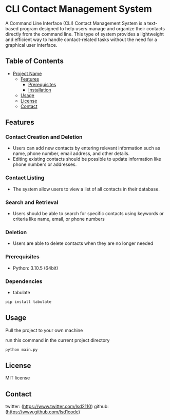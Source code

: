 # CLI Contact Management System

A Command Line Interface (CLI) Contact Management System is a text-based program designed to help users manage and organize their contacts directly from the command line. This type of system provides a lightweight and efficient way to handle contact-related tasks without the need for a graphical user interface.

## Table of Contents

- [Project Name](#project-name)
  - [Features](#features)
    - [Prerequisites](#prerequisites)
    - [Installation](#installation)
  - [Usage](#usage)
  - [License](#license)
  - [Contact](#contact)

## Features

### Contact Creation and Deletion

- Users can add new contacts by entering relevant information such as name, phone number, email address, and other details.
- Editing existing contacts should be possible to update information like phone numbers or addresses.

### Contact Listing

- The system allow users to view a list of all contacts in their database.

### Search and Retrieval

- Users should be able to search for specific contacts using keywords or criteria like name, email, or phone numbers

### Deletion

- Users are able to delete contacts when they are no longer needed

### Prerequisites

- Python: 3.10.5 (64bit)

### Dependencies

- tabulate

```sh
pip install tabulate
```

## Usage

Pull the project to your own machine

run this command in the current project directory

```sh
python main.py
```

## License

MIT license

## Contact

twitter: (https://www.twitter.com/lsd2110)
github: (https://www.github.com/lsd1code)
